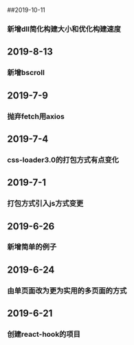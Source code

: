 ##2019-10-11
### 新增dll简化构建大小和优化构建速度

## 2019-8-13
### 新增bscroll

## 2019-7-9
### 抛弃fetch用axios

## 2019-7-4
### css-loader3.0的打包方式有点变化

## 2019-7-1
### 打包方式引入js方式变更

## 2019-6-26
### 新增简单的例子

## 2019-6-24
### 由单页面改为更为实用的多页面的方式

## 2019-6-21
### 创建react-hook的项目
